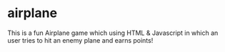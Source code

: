 # airplane
This is a fun Airplane game which using HTML & Javascript in which an user tries to hit an enemy plane and earns points!

